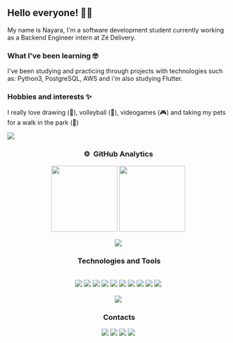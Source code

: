 
## Hello everyone! 👋🏽
My name is Nayara, I'm a software development student currently working as a Backend Engineer intern at Zé Delivery.

### What I've been learning 🤓
I've been studying and practicing through projects with technologies such as: Python3, PostgreSQL, AWS and i'm also studying Flutter.

### Hobbies and interests ✨
I really love drawing (🎨), volleyball (🏐), videogames (🎮) and taking my pets for a walk in the park (🐾)

<a href="https://www.youtube.com/watch?v=dQw4w9WgXcQ"><img src="https://user-images.githubusercontent.com/73097560/115834477-dbab4500-a447-11eb-908a-139a6edaec5c.gif"></a>

<div align="center"> 
  
### ⚙️ &nbsp;GitHub Analytics
<p align= "center">
  <img height= "150" src="https://github-readme-stats.vercel.app/api?username=nayaaguilar&theme=react&show_icons=true&include_all_commits=true" />
  <img height= "150" src="https://github-readme-stats.vercel.app/api/top-langs/?username=nayaaguilar&theme=react&layout=compact" />
</p>

<a href="https://www.youtube.com/watch?v=dQw4w9WgXcQ"><img src="https://user-images.githubusercontent.com/73097560/115834477-dbab4500-a447-11eb-908a-139a6edaec5c.gif"></a>

<div align="center"> 
  
### &nbsp;Technologies and Tools
<div style="display: inline_block"><br/>
<img aling="center"src="https://img.shields.io/badge/Python-0095D5?&style=for-the-badge&logo=python&logoColor=white">
<img aling="center"src="https://img.shields.io/badge/AWS-F7DF1E?style=for-the-badge&logo=amazon&logoColor=black">
<img aling="center"src="https://img.shields.io/badge/PostgreSQL-316192?style=for-the-badge&logo=postgresql&logoColor=white">
<img aling="center"src="https://img.shields.io/badge/Lambda-E95420?style=for-the-badge&logo=awslambda&logoColor=white">
<img aling="center"src="https://img.shields.io/badge/DynamoDB-316192?style=for-the-badge&logo=awsdynamo&logoColor=white">
<img aling="center"src="https://img.shields.io/badge/Flutter-00C7B7?style=for-the-badge&logo=flutter&logoColor=white">
<img aling="center"src="https://img.shields.io/badge/HTML5-E34F26?style=for-the-badge&logo=html5&logoColor=white">
<img aling="center"src="https://img.shields.io/badge/CSS-43853D?style=for-the-badge&logo=css&logoColor=white">
<img aling="center"src="https://img.shields.io/badge/Postman-20232A?style=for-the-badge&logo=postman&logoColor=61DAFB">
<img aling="center"src="https://img.shields.io/badge/Git-E95420?style=for-the-badge&logo=git&logoColor=white">
</img>
</div>

<br>
<a href="https://www.youtube.com/watch?v=dQw4w9WgXcQ"><img src="https://user-images.githubusercontent.com/73097560/115834477-dbab4500-a447-11eb-908a-139a6edaec5c.gif"></a>
  
### &nbsp;Contacts
<div align="center"> 
<a href="https://www.linkedin.com/in/nayara-aguilar-dev/" target="_blank"><img src="https://img.shields.io/badge/-LinkedIn-%230077B5?style=for-the-badge&logo=linkedin&logoColor=white" target="_blank"></a> <a href="https://codepen.io/nayara-aguilar" target="_blank"><img src="https://img.shields.io/badge/-CodePen-purple?style=for-the-badge&logo=CodePen&logoColor=white" target="_blank"></a> <a href="https://www.instagram.com/nayaaguillar/" target="_blank"><img src="https://img.shields.io/badge/-Instagram-ff69b4?style=for-the-badge&logo=Instagram&logoColor=white" target="_blank"></a>  <a href="mailto:nayara.aguillar@gmail.com?Subject=Título%20da%20mensagem" target="_blank"><img src="https://img.shields.io/badge/-Gmail-lightgray?style=for-the-badge&logo=Gmail&logoColor=white" target="_blank"></a> 
<!--
**nayaaguilar/nayaaguilar** is a ✨ _special_ ✨ repository because its `README.md` (this file) appears on your GitHub profile.

Here are some ideas to get you started:

- 🔭 I’m currently working on ...
- 🌱 I’m currently learning ...
- 👯 I’m looking to collaborate on ...
- 🤔 I’m looking for help with ...
- 💬 Ask me about ...
- 📫 How to reach me: ...
- 😄 Pronouns: ...
- ⚡ Fun fact: ...
-->
